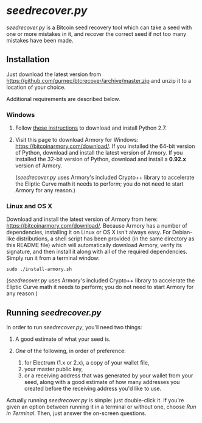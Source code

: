 # *seedrecover.py* #

*seedrecover.py* is a Bitcoin seed recovery tool which can take a seed with one or more mistakes in it, and recover the correct seed if not too many mistakes have been made.


## Installation ##

Just download the latest version from <https://github.com/gurnec/btcrecover/archive/master.zip> and unzip it to a location of your choice.

Additional requirements are described below.

### Windows ###

 1. Follow [these instructions](INSTALL.md#python-2.7) to download and install Python 2.7.

 2. Visit this page to download Armory for Windows: <https://bitcoinarmory.com/download/>. If you installed the 64-bit version of Python, download and install the latest version of Armory. If you installed the 32-bit version of Python, download and install a **0.92.x** version of Armory.

    (*seedrecover.py* uses Armory's included Crypto++ library to accelerate the Eliptic Curve math it needs to perform; you do not need to start Armory for any reason.)


### Linux and OS X ###

Download and install the latest version of Armory from here: <https://bitcoinarmory.com/download/>. Because Armory has a number of dependencies, installing it on Linux or OS X isn't always easy. For Debian-like distributions, a shell script has been provided (in the same directory as this README file) which will automatically download Armory, verify its signature, and then install it along with all of the required dependencies. Simply run it from a terminal window:

    sudo ./install-armory.sh

(*seedrecover.py* uses Armory's included Crypto++ library to accelerate the Eliptic Curve math it needs to perform; you do not need to start Armory for any reason.)

## Running *seedrecover.py* ##

In order to run *seedrecover.py*, you'll need two things:

 1. A good estimate of what your seed is.

 2. *One* of the following, in order of preference:
     1. for Electrum (1.x or 2.x), a copy of your wallet file,
     2. your master public key,
     3. or a receiving address that was generated by your wallet from your seed, along with a good estimate of how many addresses you created before the receiving address you'd like to use.

Actually running *seedrecover.py* is simple: just double-click it. If you're given an option between running it in a terminal or without one, choose *Run in Terminal*. Then, just answer the on-screen questions.
